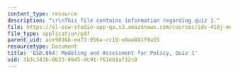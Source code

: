 ```yaml
---
content_type: resource
description: "\r\nThis file contains information regarding quiz 1."
file: https://ol-ocw-studio-app-qa.s3.amazonaws.com/courses/ids-410j-modeling-and-assessment-for-policy-spring-2013/3b3c343b0b338845dc91f61eb1af12c8_MITESD_864S13_Quiz1.pdf
file_type: application/pdf
parent_uid: ace9836b-ee73-956a-cc10-e8ae881f9a55
resourcetype: Document
title: 'ESD.864: Modeling and Assessment for Policy, Quiz 1'
uid: 3b3c343b-0b33-8845-dc91-f61eb1af12c8
---
```

